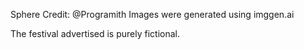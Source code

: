 Sphere Credit: @Programith
Images were generated using imggen.ai

The festival advertised is purely fictional.
